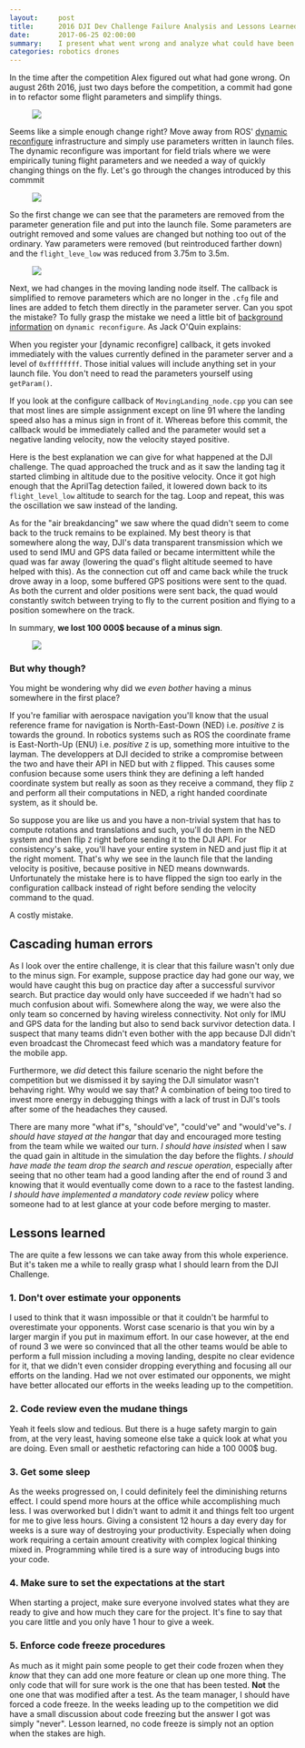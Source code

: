 ```yaml
---
layout:     post
title:      2016 DJI Dev Challenge Failure Analysis and Lessons Learned
date:       2017-06-25 02:00:00
summary:    I present what went wrong and analyze what could have been done better to prevent future catastrophes
categories: robotics drones
---
```

In the time after the competition Alex figured out what had gone wrong. On august 26th 2016, just two days before the competition, a commit had gone in to refactor some flight parameters and simplify things. 

<figure>
    <img src="/images/dji_final_commit.png" />
</figure>

Seems like a simple enough change right? Move away from ROS' [dynamic reconfigure](http://wiki.ros.org/dynamic_reconfigure) infrastructure and simply use parameters written in launch files. The dynamic reconfigure
was important for field trials where we were empirically tuning flight parameters and we needed a way of quickly changing things on the fly. Let's go through the changes introduced by this commmit

<figure>
    <img src="/images/dji_commit_change1.png"/>
</figure>

So the first change we can see that the parameters are removed from the parameter generation file and put into the launch file. Some parameters are outright removed and some values are changed but nothing too out of the ordinary. Yaw parameters were removed (but reintroduced farther down) and the `flight_leve_low` was reduced from 3.75m to 3.5m.

<figure>
    <img src="/images/dji_commit_change2.png"/>
</figure>

Next, we had changes in the moving landing node itself. The callback is simplified to remove parameters which are no longer in the `.cfg` file and lines are added to fetch them directly in the parameter server. Can you spot the mistake? To fully grasp the mistake we need a little bit of [background information](http://answers.ros.org/question/28327/dynamic-reconfigure-default-parameters/) on  `dynamic reconfigure`. As Jack O'Quin explains:

>
When you register your [dynamic reconfigre] callback, it gets invoked immediately with the values currently defined in the parameter server and a level of `0xffffffff`. Those initial values will include anything set in your launch file. You don't need to read the parameters yourself using `getParam()`.

If you look at the configure callback of `MovingLanding_node.cpp` you can see that most lines are simple assignment except on line 91 where the landing speed also has a minus sign in front of it. Whereas before this commit, the callback would be immediately called and the parameter would set a negative landing velocity, now the velocity stayed positive. 

Here is the best explanation we can give for what happened at the DJI challenge. The quad approached the truck and as it saw the landing tag it started climbing in altitude due to the positive velocity. Once it got high enough that the AprilTag detection failed, it lowered down back to its `flight_level_low` altitude to search for the tag. Loop and repeat, this was the oscillation we saw instead of the landing.

As for the "air breakdancing" we saw where the quad didn't seem to come back to the truck remains to be explained. My best theory is that somewhere along the way, DJI's data transparent transmission which we used to send IMU and GPS data failed or became intermittent while the quad was far away (lowering the quad's flight altitude seemed to have helped with this). As the connection cut off and came back while the truck drove away in a loop, some buffered GPS positions were sent to the quad. As both the current and older positions were sent back, the quad would constantly switch between trying to fly to the current position and flying to a position somewhere on the track.

In summary, **we lost 100 000$ because of a minus sign**.

<figure>
    <img src="/images/rage.png" />
</figure>

### But why though?

You might be wondering why did we *even bother* having a minus somewhere in the first place?

If you're familiar with aerospace navigation you'll know that the usual reference frame for navigation is North-East-Down (NED) i.e. *positive* `Z` is towards the ground. In robotics systems such as ROS the coordinate frame is East-North-Up (ENU) i.e. *positive* `Z` is up, something more intuitive to the layman. The developpers at DJI decided to strike a compromise between the two and have their API in NED but with `Z` flipped. This causes some confusion because some users think they are defining a left handed coordinate system but really as soon as they receive a command, they flip `Z` and perform all their computations in NED, a right handed coordinate system, as it should be.

So suppose you are like us and you have a non-trivial system that has to compute rotations and translations and such, you'll do them in the NED system and then flip `Z` right before sending it to the DJI API. For consistency's sake, you'll have your entire system in NED and just flip it at the right moment. That's why we see in the launch file that the landing velocity is positive, because positive in NED means downwards. Unfortunately the mistake here is to have flipped the sign too early in the configuration callback instead of right before sending the velocity command to the quad.

A costly mistake.

## Cascading human errors

As I look over the entire challenge, it is clear that this failure wasn't only due to the minus sign. For example, suppose practice day had gone our way, we would have caught this bug on practice day after a successful survivor search. But practice day would only have succeeded if we hadn't had so much confusion about wifi. Somewhere along the way, we were also the only team so concerned by having wireless connectivity. Not only for IMU and GPS data for the landing but also to send back survivor detection data. I suspect that many teams didn't even bother with the app because DJI didn't even broadcast the Chromecast feed which was a mandatory feature for the mobile app.

Furthermore, we *did* detect this failure scenario the night before the competition but we dismissed it by saying the DJI simulator wasn't behaving right. Why would we say that? A combination of being too tired to invest more energy in debugging things with a lack of trust in DJI's tools after some of the headaches they caused.

There are many more "what if"s, "should've", "could've" and "would've"s. *I should have stayed at the hangar* that day and encouraged more testing from the team while we waited our turn. *I should have insisted* when I saw the quad gain in altitude in the simulation the day before the flights. *I should have made the team drop the search and rescue operation*, especially after seeing that no other team had a good landing after the end of round 3 and knowing that it would eventually come down to a race to the fastest landing. *I should have implemented a mandatory code review* policy where someone had to at lest glance at your code before merging to master.


## Lessons learned

The are quite a few lessons we can take away from this whole experience. But it's taken me a while to really grasp what I should learn from the DJI Challenge.

### 1. Don't over estimate your opponents

I used to think that it wasn impossible or that it couldn't be harmful to overestimate your opponents. Worst case scenario is that you win by a larger margin if you put in maximum effort. In our case however, at the end of round 3 we were so convinced that all the other teams would be able to perform a full mission including a moving landing, despite no clear evidence for it, that we didn't even consider dropping everything and focusing all our efforts on the landing. Had we not over estimated our opponents, we might have better allocated our efforts in the weeks leading up to the competition.

### 2. Code review even the mudane things

Yeah it feels slow and tedious. But there is a huge safety margin to gain from, at the very least, having someone else take a quick look at what you are doing. Even small or aesthetic refactoring can hide a 100 000$ bug.

### 3. Get some sleep

As the weeks progressed on, I could definitely feel the diminishing returns effect. I could spend more hours at the office while accomplishing much less. I was overworked but I didn't want to admit it and things felt too urgent for me to give less hours. Giving a consistent 12 hours a day every day for weeks is a sure way of destroying your productivity. Especially when doing work requiring a certain amount creativity with complex logical thinking mixed in. Programming while tired is a sure way of introducing bugs into your code.

### 4. Make sure to set the expectations at the start

When starting a project, make sure everyone involved states what they are ready to give and how much they care for the project. It's fine to say that you care little and you only have 1 hour to give a week. 

### 5. Enforce code freeze procedures

As much as it might pain some people to get their code frozen when they *know* that they can add one more feature or clean up one more thing. The only code that will for sure work is the one that has been tested. **Not** the one one that was modified after a test. As the team manager, I should have forced a code freeze. In the weeks leading up to the competition we did have a small discussion about code freezing but the answer I got was simply "never". Lesson learned, no code freeze is simply not an option when the stakes are high.